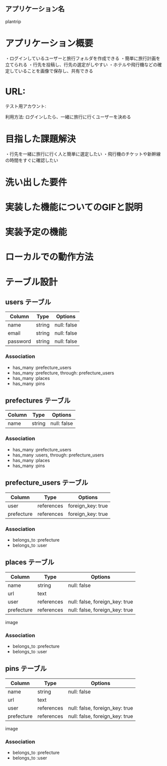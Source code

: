 ## アプリケーション名
 plantrip
	
# アプリケーション概要
・ログインしているユーザーと旅行フォルダを作成できる
・簡単に旅行計画を立てられる
・行先を投稿し、行先の選定がしやすい
・ホテルや飛行機などの確定していることを画像で保存し、共有できる

# URL:

テスト用アカウント:

利用方法: ログインしたら、一緒に旅行に行くユーザーを決める

# 目指した課題解決
・行先を一緒に旅行に行く人と簡単に選定したい
・飛行機のチケットや新幹線の時間をすぐに確認したい

# 洗い出した要件

# 実装した機能についてのGIFと説明

# 実装予定の機能

# ローカルでの動作方法

# テーブル設計
## users テーブル

| Column   | Type   | Options     |
| -------- | ------ | ----------- |
| name     | string | null: false |
| email    | string | null: false |
| password | string | null: false |

### Association

- has_many :prefecture_users
- has_many :prefecture, through: prefecture_users
- has_many :places
- has_many :pins


## prefectures テーブル

| Column | Type   | Options     |
| ------ | ------ | ----------- |
| name   | string | null: false |

### Association

- has_many :prefecture_users
- has_many :users, through: prefecture_users
- has_many :places
- has_many :pins


## prefecture_users テーブル

| Column       | Type       | Options                        |
| ------------ | ---------- | ------------------------------ |
| user         | references | foreign_key: true |
| prefecture   | references | foreign_key: true |

### Association

- belongs_to :prefecture
- belongs_to :user


## places テーブル

| Column        | Type       | Options                        |
| ------------- | ---------- | ------------------------------ |
| name          | string     | null: false                    |
| url           | text       |                                |
| user          | references | null: false, foreign_key: true |
| prefecture    | references | null: false, foreign_key: true |

image
### Association

- belongs_to :prefecture
- belongs_to :user


## pins テーブル

| Column        | Type       | Options                        |
| ------------- | ---------- | ------------------------------ |
| name          | string     | null: false                    |
| url           | text       |                                |
| user          | references | null: false, foreign_key: true |
| prefecture    | references | null: false, foreign_key: true |

image
### Association

- belongs_to :prefecture
- belongs_to :user
